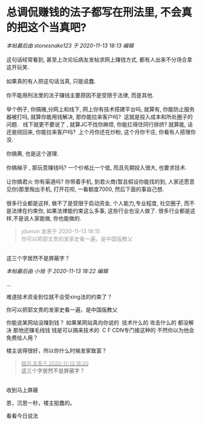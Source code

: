 # 总调侃赚钱的法子都写在刑法里, 不会真的把这个当真吧?


<i class="pstatus"> 本帖最后由 stonesnake123 于 2020-11-13 18:13 编辑 </i><br />
<br />
这句话经常看到, 甚至上次论坛病友发帖求网上赚钱方式, 都有人出来不分场合拿这开玩笑.<br />
<br />
如果真的有人把这句话当真, 只能说蠢.<br />
<br />
你不能用刑法里的法子赚钱主要原因不是受限于法律, 而是其他.<br />
<br />
举个例子, 你搞赌,分网上和线下, 网上你有技术搭建平台吗, 就算有, 你能防止服务器被打吗, 就算你能用钱解决, 那你能拉来客户吗?&nbsp;&nbsp;这就是投入成本和所处圈子的问题.&nbsp; &nbsp;线下就更不要说了 , 就算JC不找你麻烦, 你能扛得住同行排挤? 就算能, 话还是绕回来, 你能拉来客户吗?&nbsp;&nbsp;上个月你还在炒粉, 这个月你干庄, 你看有人搭理你没.<br />
<br />
你搞黄, 也是这个道理.<br />
<br />
你搞梯子 , 那玩意赚钱吗? 一个价格比一个低, 而且先期投入很大, 也要求技术.<br />
<br />
让你搞君火 你有渠道吗? 你带着手机, 到君火商(暂且假设你能找的到, 人家还愿意见你)那里掏出手机, 打开花呗, 一看额度7000, 然后下面的事自己想. <br />
<br />
很多行业都是这样, 做不了是受限于启动资金, 个人能力,专业程度, 社交圈子, 而不是法律在约束你, 如果法律能约束这么多事, 这些行业也没人做了. 很多行业都是这样,不是说人家能做, 你也能做的.

<div class="quote"><blockquote><font color="#999999">jdunion 发表于 2020-11-13 18:15</font><br />
<font color="#999999">你可以把郭文贵的发家史看一遍，是中国版教父</font></blockquote></div><br />
这三个字居然不是屏蔽字？

<i class="pstatus"> 本帖最后由 小旭 于 2020-11-13 18:22 编辑 </i><br />
<br />
...

难道技术资金到位就不会受xing法的约束了？

你可以把郭文贵的发家史看一遍，是中国版教父

你能说某网站没赚到钱？ 如果某网站真向你说的&nbsp;&nbsp;技术什么的 攻击什么的 都没解决 那他还赚毛线钱 钱是可以搞来技术的&nbsp;&nbsp;C F CDN专门接这种的 不然你以为他会免费给人用？

楼主说得很好，所以你什么时候发家致富？

<div class="quote"><blockquote><font size="2"><a href="https://www.hostloc.com/forum.php?mod=redirect&amp;goto=findpost&amp;pid=9449735&amp;ptid=766330" target="_blank"><font color="#999999">微羽 发表于 2020-11-13 18:20</font></a></font><br />
这三个字居然不是屏蔽字？</blockquote></div><br />
收到马上屏蔽

恩，沉思一秒，楼主挺蠢的。

看看今日说法
